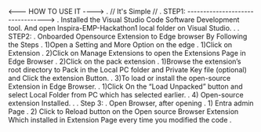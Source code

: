 <---  HOW TO USE IT  ---->                                                                                                                                              .
  // It's Simple //                                                                                                                                                     .
STEP1:         --------------------------------->                                                                                                                                                         .
Installed the Visual Studio Code Software Development tool. And open Inspira-EMP-Hackathon1 local folder on Visual Studio.                                              .                                                                                                                                                                         .
STEP2:                                                                                                                                                                  .
Onboarded Opensource Extension to Edge browser By Following the Steps                                                                                                   .
     1)Open a Setting and More Option on the edge                                                                                                                       .
          1)Click on Extension                                                                                                                                          .
          2)Click on Manage Extensions to open the Extensions Page in Edge Browser                                                                                      .
      2)Click on the pack extension                                                                                                                                     .
          1)Browse the extension’s root directory to Pack in the Local PC folder and Private Key file (optional) and  Click the extension Button.                       .
      3)To load or install the open-source Extension in Edge Browser.                                                                                                   .
          1)Click On the “Load Unpacked” button and select Local Folder from PC which has selected earlier.                                                             .
      4) Open-source extension Installed.                                                                                                                               .
                                                                                                                                                                        .
Step 3:                                                                                                                                                                 .
Open Browser, after opening                                                                                                                                             .
       1)	Entra admin Page                                                                                                                                              .
       2)	Click to  Reload button on  the Open source Browser Extension Which installed in Extension Page every time you modified the code                              .
 
